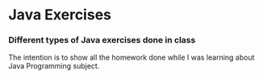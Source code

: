 # Java Exercises

### Different types of Java exercises done in class

The intention is to show all the homework done while I was learning about Java Programming subject.
